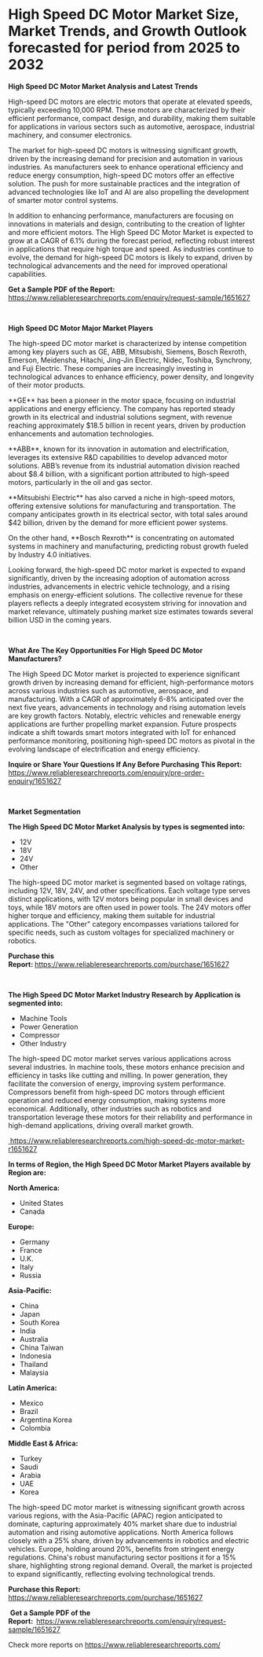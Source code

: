 <p><h1>High Speed DC Motor Market Size, Market Trends, and Growth Outlook forecasted for period from 2025 to 2032</h1></p><p><strong>High Speed DC Motor Market Analysis and Latest Trends</strong></p>
<p><p>High-speed DC motors are electric motors that operate at elevated speeds, typically exceeding 10,000 RPM. These motors are characterized by their efficient performance, compact design, and durability, making them suitable for applications in various sectors such as automotive, aerospace, industrial machinery, and consumer electronics. </p><p>The market for high-speed DC motors is witnessing significant growth, driven by the increasing demand for precision and automation in various industries. As manufacturers seek to enhance operational efficiency and reduce energy consumption, high-speed DC motors offer an effective solution. The push for more sustainable practices and the integration of advanced technologies like IoT and AI are also propelling the development of smarter motor control systems.</p><p>In addition to enhancing performance, manufacturers are focusing on innovations in materials and design, contributing to the creation of lighter and more efficient motors. The High Speed DC Motor Market is expected to grow at a CAGR of 6.1% during the forecast period, reflecting robust interest in applications that require high torque and speed. As industries continue to evolve, the demand for high-speed DC motors is likely to expand, driven by technological advancements and the need for improved operational capabilities.</p></p>
<p><strong>Get a Sample PDF of the Report:&nbsp;</strong> <a href="https://www.reliableresearchreports.com/enquiry/request-sample/1651627?utm_campaign=3255&utm_medium=2&utm_source=Github&utm_content=ia&utm_term=23032025&utm_id=high-speed-dc-motor">https://www.reliableresearchreports.com/enquiry/request-sample/1651627</a></p>
<p>&nbsp;</p>
<p><strong>High Speed DC Motor Major Market Players</strong></p>
<p><p>The high-speed DC motor market is characterized by intense competition among key players such as GE, ABB, Mitsubishi, Siemens, Bosch Rexroth, Emerson, Meidensha, Hitachi, Jing-Jin Electric, Nidec, Toshiba, Synchrony, and Fuji Electric. These companies are increasingly investing in technological advances to enhance efficiency, power density, and longevity of their motor products.</p><p>**GE** has been a pioneer in the motor space, focusing on industrial applications and energy efficiency. The company has reported steady growth in its electrical and industrial solutions segment, with revenue reaching approximately $18.5 billion in recent years, driven by production enhancements and automation technologies.</p><p>**ABB**, known for its innovation in automation and electrification, leverages its extensive R&D capabilities to develop advanced motor solutions. ABB’s revenue from its industrial automation division reached about $8.4 billion, with a significant portion attributed to high-speed motors, particularly in the oil and gas sector.</p><p>**Mitsubishi Electric** has also carved a niche in high-speed motors, offering extensive solutions for manufacturing and transportation. The company anticipates growth in its electrical sector, with total sales around $42 billion, driven by the demand for more efficient power systems.</p><p>On the other hand, **Bosch Rexroth** is concentrating on automated systems in machinery and manufacturing, predicting robust growth fueled by Industry 4.0 initiatives.</p><p>Looking forward, the high-speed DC motor market is expected to expand significantly, driven by the increasing adoption of automation across industries, advancements in electric vehicle technology, and a rising emphasis on energy-efficient solutions. The collective revenue for these players reflects a deeply integrated ecosystem striving for innovation and market relevance, ultimately pushing market size estimates towards several billion USD in the coming years.</p></p>
<p>&nbsp;</p>
<p><strong>What Are The Key Opportunities For High Speed DC Motor Manufacturers?</strong></p>
<p><p>The High Speed DC Motor market is projected to experience significant growth driven by increasing demand for efficient, high-performance motors across various industries such as automotive, aerospace, and manufacturing. With a CAGR of approximately 6-8% anticipated over the next five years, advancements in technology and rising automation levels are key growth factors. Notably, electric vehicles and renewable energy applications are further propelling market expansion. Future prospects indicate a shift towards smart motors integrated with IoT for enhanced performance monitoring, positioning high-speed DC motors as pivotal in the evolving landscape of electrification and energy efficiency.</p></p>
<p><strong>Inquire or Share Your Questions If Any Before Purchasing This Report:</strong> <a href="https://www.reliableresearchreports.com/enquiry/pre-order-enquiry/1651627?utm_campaign=3255&utm_medium=2&utm_source=Github&utm_content=ia&utm_term=23032025&utm_id=high-speed-dc-motor">https://www.reliableresearchreports.com/enquiry/pre-order-enquiry/1651627</a></p>
<p>&nbsp;</p>
<p><strong>Market Segmentation</strong></p>
<p><strong>The High Speed DC Motor Market Analysis by types is segmented into:</strong></p>
<p><ul><li>12V</li><li>18V</li><li>24V</li><li>Other</li></ul></p>
<p><p>The high-speed DC motor market is segmented based on voltage ratings, including 12V, 18V, 24V, and other specifications. Each voltage type serves distinct applications, with 12V motors being popular in small devices and toys, while 18V motors are often used in power tools. The 24V motors offer higher torque and efficiency, making them suitable for industrial applications. The "Other" category encompasses variations tailored for specific needs, such as custom voltages for specialized machinery or robotics.</p></p>
<p><strong>Purchase this Report:&nbsp;</strong><a href="https://www.reliableresearchreports.com/purchase/1651627?utm_campaign=3255&utm_medium=2&utm_source=Github&utm_content=ia&utm_term=23032025&utm_id=high-speed-dc-motor">https://www.reliableresearchreports.com/purchase/1651627</a></p>
<p>&nbsp;</p>
<p><strong>The High Speed DC Motor Market Industry Research by Application is segmented into:</strong></p>
<p><ul><li>Machine Tools</li><li>Power Generation</li><li>Compressor</li><li>Other Industry</li></ul></p>
<p><p>The high-speed DC motor market serves various applications across several industries. In machine tools, these motors enhance precision and efficiency in tasks like cutting and milling. In power generation, they facilitate the conversion of energy, improving system performance. Compressors benefit from high-speed DC motors through efficient operation and reduced energy consumption, making systems more economical. Additionally, other industries such as robotics and transportation leverage these motors for their reliability and performance in high-demand applications, driving overall market growth.</p></p>
<p><a href="https://www.reliableresearchreports.com/high-speed-dc-motor-market-r1651627?utm_campaign=3255&utm_medium=2&utm_source=Github&utm_content=ia&utm_term=23032025&utm_id=high-speed-dc-motor">&nbsp;https://www.reliableresearchreports.com/high-speed-dc-motor-market-r1651627</a></p>
<p><strong>In terms of Region, the High Speed DC Motor Market Players available by Region are:</strong></p>
<p>
    <p> <strong> North America: </strong>
        <ul>
            <li>United States</li>
            <li>Canada</li>
        </ul>
        </p> 
    <p> <strong> Europe: </strong>
        <ul>
            <li>Germany</li>
            <li>France</li>
            <li>U.K.</li>
            <li>Italy</li>
            <li>Russia</li>
        </ul>
        </p> 
    <p> <strong> Asia-Pacific: </strong>
        <ul>
            <li>China</li>
            <li>Japan</li>
            <li>South Korea</li>
            <li>India</li>
            <li>Australia</li>
            <li>China Taiwan</li>
            <li>Indonesia</li>
            <li>Thailand</li>
            <li>Malaysia</li>
        </ul>
        </p> 
    <p> <strong> Latin America: </strong>
        <ul>
            <li>Mexico</li>
            <li>Brazil</li>
            <li>Argentina Korea</li>
            <li>Colombia</li>
        </ul>
        </p> 
    <p> <strong> Middle East & Africa: </strong>
        <ul>
            <li>Turkey</li>
            <li>Saudi</li>
            <li>Arabia</li>
            <li>UAE</li>
            <li>Korea</li>
        </ul>
    </p>
    </p>
<p><p>The high-speed DC motor market is witnessing significant growth across various regions, with the Asia-Pacific (APAC) region anticipated to dominate, capturing approximately 40% market share due to industrial automation and rising automotive applications. North America follows closely with a 25% share, driven by advancements in robotics and electric vehicles. Europe, holding around 20%, benefits from stringent energy regulations. China's robust manufacturing sector positions it for a 15% share, highlighting strong regional demand. Overall, the market is projected to expand significantly, reflecting evolving technological trends.</p></p>
<p><strong>Purchase this Report: </strong><a href="https://www.reliableresearchreports.com/purchase/1651627?utm_campaign=3255&utm_medium=2&utm_source=Github&utm_content=ia&utm_term=23032025&utm_id=high-speed-dc-motor">https://www.reliableresearchreports.com/purchase/1651627</a></p>
<p>&nbsp;<strong>Get a Sample PDF of the Report:&nbsp;&nbsp;</strong><a href="https://www.reliableresearchreports.com/enquiry/request-sample/1651627?utm_campaign=3255&utm_medium=2&utm_source=Github&utm_content=ia&utm_term=23032025&utm_id=high-speed-dc-motor">https://www.reliableresearchreports.com/enquiry/request-sample/1651627</a></p>
<p><strong></strong></p>
<p>Check more reports on <a href="https://www.reliableresearchreports.com/?utm_campaign=3255&utm_medium=2&utm_source=Github&utm_content=ia&utm_term=23032025&utm_id=high-speed-dc-motor">https://www.reliableresearchreports.com/</a></p>